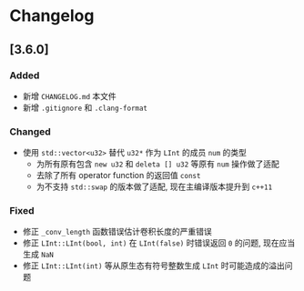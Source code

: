 # Changelog

## [3.6.0]

### Added

-   新增 `CHANGELOG.md` 本文件
-   新增 `.gitignore` 和 `.clang-format`

### Changed

-   使用 `std::vector<u32>` 替代 `u32*` 作为 `LInt` 的成员 `num` 的类型
    -   为所有原有包含 `new u32` 和 `deleta [] u32` 等原有 `num` 操作做了适配
    -   去除了所有 operator function 的返回值 `const`
    -   为不支持 `std::swap` 的版本做了适配, 现在主编译版本提升到 `c++11`

### Fixed

-   修正 `_conv_length` 函数错误估计卷积长度的严重错误
-   修正 `LInt::LInt(bool, int)` 在 `LInt(false)` 时错误返回 `0` 的问题, 现在应当生成 `NaN`
-   修正 `LInt::LInt(int)` 等从原生态有符号整数生成 `LInt` 时可能造成的溢出问题
